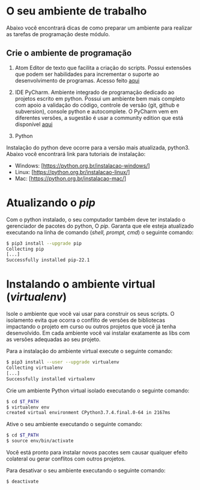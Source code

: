 # O seu ambiente de trabalho
Abaixo você encontrará dicas de como preparar um ambiente para realizar 
as tarefas de programação deste módulo.

## Crie o ambiente de programação

1. Atom
Editor de texto que facilita a criação do scripts. Possui 
extensões que podem ser habilidades para incrementar o 
suporte ao desenvolvimento de programas. Acesso feito [aqui](https://atom.io)

2. IDE PyCharm.
Ambiente integrado de programação dedicado ao projetos escrito em python. Possui um ambiente
bem mais completo com apoio a validação do código, controle de versão (git, github e subversion),
console python e autocomplete. O PyCharm vem em diferentes versões, a sugestão
é usar a community edition que está disponível [aqui](https://www.jetbrains.com/pycharm/download)

4. Python

Instalação do python deve ocorre para a versão mais atualizada, python3. Abaixo você encontrará link para tutoriais de instalação:

* Windows: [https://python.org.br/instalacao-windows/]
* Linux: [https://python.org.br/instalacao-linux/]
* Mac: [https://python.org.br/instalacao-mac/]


# Atualizando o *pip*

Com o python instalado, o seu computador também deve ter instalado o gerenciador de pacotes do python, O *pip*. Garanta que ele esteja atualizado executando na linha de comando (*shell, prompt, cmd*) o seguinte comando:

```bash
$ pip3 install --upgrade pip
Collecting pip
[...]
Successfully installed pip-22.1
```

# Instalando o ambiente virtual (*virtualenv*)

Isole o ambiente que você vai usar para construir os seus scripts. O isolamento evita que ocorra o conflito de versões de bibliotecas impactando o projeto em curso ou outros projetos que você já tenha desenvolvido. Em cada ambiente você vai instalar exatamente as libs com as versões adequadas ao seu projeto.

Para a instalação do ambiente virtual execute o seguinte comando:

```bash
$ pip3 install --user --upgrade virtualenv
Collecting virtualenv
[...]
Successfully installed virtualenv
```
Crie um ambiente Python virtual isolado executando o seguinte comando:

```bash
$ cd $T_PATH
$ virtualenv env
created virtual environment CPython3.7.4.final.0-64 in 2167ms
```
Ative o seu ambiente executando o seguinte comando:

```bash
$ cd $T_PATH
$ source env/bin/activate
```
Você está pronto para instalar novos pacotes sem causar qualquer efeito colateral ou gerar conflitos com outros projetos.

Para desativar o seu ambiente executando o seguinte comando:

```bash
$ deactivate
```
